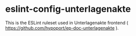 # eslint-config-unterlagenakte

This is the ESLint ruleset used in Unterlagenakte frontend ( https://github.com/hypoport/ep-doc-unterlagenakte ).
